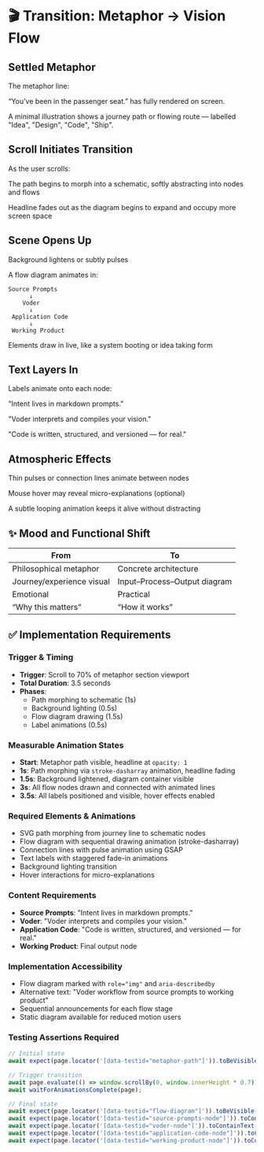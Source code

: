 # 🎬 Transition: Metaphor → Vision Flow

## Settled Metaphor

The metaphor line:

“You’ve been in the passenger seat.”
has fully rendered on screen.

A minimal illustration shows a journey path or flowing route — labelled "Idea", "Design", "Code", "Ship".

## Scroll Initiates Transition

As the user scrolls:

The path begins to morph into a schematic, softly abstracting into nodes and flows

Headline fades out as the diagram begins to expand and occupy more screen space

## Scene Opens Up

Background lightens or subtly pulses

A flow diagram animates in:

```text
Source Prompts
      ↓
    Voder
      ↓
 Application Code
      ↓
 Working Product
```

Elements draw in live, like a system booting or idea taking form

## Text Layers In

Labels animate onto each node:

"Intent lives in markdown prompts."

"Voder interprets and compiles your vision."

"Code is written, structured, and versioned — for real."

## Atmospheric Effects

Thin pulses or connection lines animate between nodes

Mouse hover may reveal micro-explanations (optional)

A subtle looping animation keeps it alive without distracting

## ✨ Mood and Functional Shift

| From                      | To                           |
| ------------------------- | ---------------------------- |
| Philosophical metaphor    | Concrete architecture        |
| Journey/experience visual | Input–Process–Output diagram |
| Emotional                 | Practical                    |
| “Why this matters”        | “How it works”               |

## ✅ Implementation Requirements

### Trigger & Timing

- **Trigger**: Scroll to 70% of metaphor section viewport
- **Total Duration**: 3.5 seconds
- **Phases**:
  - Path morphing to schematic (1s)
  - Background lighting (0.5s)
  - Flow diagram drawing (1.5s)
  - Label animations (0.5s)

### Measurable Animation States

- **Start**: Metaphor path visible, headline at `opacity: 1`
- **1s**: Path morphing via `stroke-dasharray` animation, headline fading
- **1.5s**: Background lightened, diagram container visible
- **3s**: All flow nodes drawn and connected with animated lines
- **3.5s**: All labels positioned and visible, hover effects enabled

### Required Elements & Animations

- SVG path morphing from journey line to schematic nodes
- Flow diagram with sequential drawing animation (stroke-dasharray)
- Connection lines with pulse animation using GSAP
- Text labels with staggered fade-in animations
- Background lighting transition
- Hover interactions for micro-explanations

### Content Requirements

- **Source Prompts**: "Intent lives in markdown prompts."
- **Voder**: "Voder interprets and compiles your vision."
- **Application Code**: "Code is written, structured, and versioned — for real."
- **Working Product**: Final output node

### Implementation Accessibility

- Flow diagram marked with `role="img"` and `aria-describedby`
- Alternative text: "Voder workflow from source prompts to working product"
- Sequential announcements for each flow stage
- Static diagram available for reduced motion users

### Testing Assertions Required

```typescript
// Initial state
await expect(page.locator('[data-testid="metaphor-path"]')).toBeVisible();

// Trigger transition
await page.evaluate(() => window.scrollBy(0, window.innerHeight * 0.7));
await waitForAnimationsComplete(page);

// Final state
await expect(page.locator('[data-testid="flow-diagram"]')).toBeVisible();
await expect(page.locator('[data-testid="source-prompts-node"]')).toContainText('Source Prompts');
await expect(page.locator('[data-testid="voder-node"]')).toContainText('Voder');
await expect(page.locator('[data-testid="application-code-node"]')).toContainText('Application Code');
await expect(page.locator('[data-testid="working-product-node"]')).toContainText('Working Product');
```
